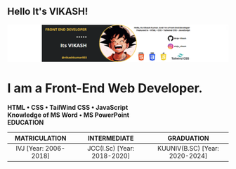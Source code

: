 ## Hello It's VIKASH!
![Banner](https://github.com/Ninja-Vikash/Assets/blob/main/Profile/linkedIn%20New%20Banner.png)
# I am a Front-End Web Developer.
**HTML • CSS • TailWind CSS • JavaScript** <br>
**Knowledge of MS Word • MS PowerPoint** <br>
**EDUCATION**

|MATRICULATION|INTERMEDIATE|GRADUATION|
| :----: | :----: | :----: |
|IVJ [Year: 2006-2018] |JCC(I.Sc) [Year: 2018-2020]  | KUUNIV(B.SC) [Year: 2020-2024]  |
